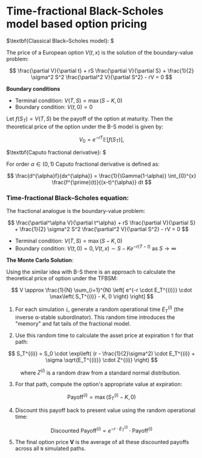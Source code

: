 # Time-fractional Black-Scholes model based option pricing

$\textbf{Classical Black–Scholes model}: $

The price of a European option $V(t, x)$ is the solution of the boundary-value problem:

$$
\frac{\partial V}{\partial t} + rS \frac{\partial V}{\partial S} + \frac{1}{2} \sigma^2 S^2 \frac{\partial^2 V}{\partial S^2} - rV = 0
$$

$\textbf{Boundary conditions}$
  - Terminal condition: $V(T, S) = \max(S - K, 0)$
  - Boundary condition: $V(t, 0) = 0$

Let $f(S_T) = V(T, S)$ be the payoff of the option at maturity. Then the theoretical price of the option under the B-S model is given by:

$$
V_0 = e^{-rT}  \mathbb{E} \left[ f(S_T) \right],
$$

$\textbf{Caputo fractional derivative}: $

For order $\alpha \in (0,1)$ Caputo fractional derivative is defined as:

$$
\frac{d^{\alpha}f}{dx^{\alpha}} = \frac{1}{\Gamma(1-\alpha)} \int_{0}^{x} \frac{f^{\prime}(t)}{(x-t)^{\alpha}} dt
$$

### $\textbf{Time-fractional Black–Scholes equation}:$

The fractional analogue is the boundary-value problem: 

$$
\frac{\partial^\alpha V}{\partial t^\alpha} + rS \frac{\partial V}{\partial S} + \frac{1}{2} \sigma^2 S^2 \frac{\partial^2 V}{\partial S^2} - rV = 0
$$

- Terminal condition: $V(T, S) = \max(S - K, 0)$
- Boundary condition:
    $V(t, 0) = 0, \, V(t,x) \sim S - Ke^{-r(T-t)} \ \text{as} \ S \to \infty$

  
$\textbf{The Monte Carlo Solution}:$

Using the similar idea with B-S there is an approach to calculate the theoretical price of option under the TFBSM:

$$
V \approx \frac{1}{N} \sum_{i=1}^{N} \left[ e^{-r \cdot E_T^{(i)}} \cdot \max\left( S_T^{(i)} - K, 0 \right) \right]
$$


1.  For each simulation `i`, generate a random operational time $E_T^{(i)}$ (the inverse α-stable subordinator). This random time introduces the "memory" and fat tails of the fractional model.

2.  Use this random time to calculate the asset price at expiration `T` for that path:
    
$$
S_T^{(i)} = S_0 \cdot \exp\left( (r - \frac{1}{2}\sigma^2) \cdot E_T^{(i)} + \sigma \sqrt{E_T^{(i)}} \cdot Z^{(i)} \right)
$$

$\quad\quad$ where $Z^{(i)}$ is a random draw from a standard normal distribution.

3.  For that path, compute the option's appropriate value at expiration:
    
$$
\text{Payoff}^{(i)} = \max( S_T^{(i)} - K, 0 )
$$

4.  Discount this payoff back to present value using the random operational time:
    
$$
\text{Discounted Payoff}^{(i)} = e^{-r \cdot E_T^{(i)}} \cdot \text{Payoff}^{(i)}
$$

5.  The final option price **V** is the average of all these discounted payoffs across all `N` simulated paths.

